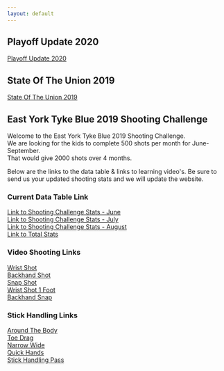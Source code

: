 ```yaml
---
layout: default
---
```


## Playoff Update 2020

[Playoff Update 2020](./PlayoffUpdate.html)  

## State Of The Union 2019

[State Of The Union 2019](./stateOfU2019.html)  


## East York Tyke Blue 2019 Shooting Challenge
    
Welcome to the East York Tyke Blue 2019 Shooting Challenge.  
We are looking for the kids to complete 500 shots per month for June-September.   
That would give 2000 shots over 4 months.

Below are the links to the data table & links to learning video's. Be sure to send us your updated shooting stats
and we will update the website.  
    
### Current Data Table Link
    
[Link to Shooting Challenge Stats - June](./june.html)  
[Link to Shooting Challenge Stats - July](./july.html)  
[Link to Shooting Challenge Stats - August](./aug.html)  
[Link to Total Stats](./total.html)

### Video Shooting Links
    
[Wrist Shot](https://www.youtube.com/watch?v=HcHCX5uHsQk)  
[Backhand Shot](https://www.youtube.com/watch?v=YglJWbIX6f4)     
[Snap Shot](https://www.youtube.com/watch?v=fZ_yd5JhjHs)  
[Wrist Shot 1 Foot](https://www.youtube.com/watch?v=3KZhgoJmlOk)  
[Backhand Snap](https://www.youtube.com/watch?v=bFnxRrRTaN0)  

### Stick Handling Links

[Around The Body](https://www.youtube.com/watch?v=eSPSYxBivvo)  
[Toe Drag](https://www.youtube.com/watch?v=Ucmouy77VsM)  
[Narrow Wide](https://www.youtube.com/watch?v=izvoeCjGCn0)  
[Quick Hands](https://www.youtube.com/watch?v=ISypX803SAc)  
[Stick Handling Pass](https://www.youtube.com/watch?v=Rako2RAfJXk)  
